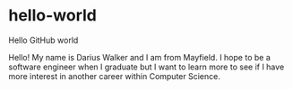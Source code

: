 # hello-world
Hello GitHub world

Hello! My name is Darius Walker and I am from Mayfield. I hope to be a software engineer when I graduate but I want to learn more to see if I have more interest in another career within Computer Science.
